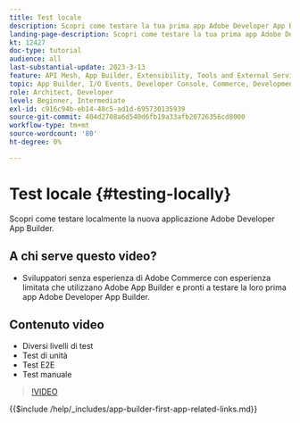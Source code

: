 ```yaml
---
title: Test locale
description: Scopri come testare la tua prima app Adobe Developer App Builder.
landing-page-description: Scopri come testare la tua prima app Adobe Developer App Builder.
kt: 12427
doc-type: tutorial
audience: all
last-substantial-update: 2023-3-13
feature: API Mesh, App Builder, Extensibility, Tools and External Services, Backend Development
topic: App Builder, I/O Events, Developer Console, Commerce, Development, Integrations
role: Architect, Developer
level: Beginner, Intermediate
exl-id: c916c94b-eb14-48c5-ad1d-695730135939
source-git-commit: 404d2708a6d540d6fb19a33afb20726356cd8000
workflow-type: tm+mt
source-wordcount: '80'
ht-degree: 0%

---
```


# Test locale {#testing-locally}

Scopri come testare localmente la nuova applicazione Adobe Developer App Builder.

## A chi serve questo video?

* Sviluppatori senza esperienza di Adobe Commerce con esperienza limitata che utilizzano Adobe App Builder e pronti a testare la loro prima app Adobe Developer App Builder.

## Contenuto video

* Diversi livelli di test
* Test di unità
* Test E2E
* Test manuale

>[!VIDEO](https://video.tv.adobe.com/v/3416594?quality=12&learn=on)

{{$include /help/_includes/app-builder-first-app-related-links.md}}
